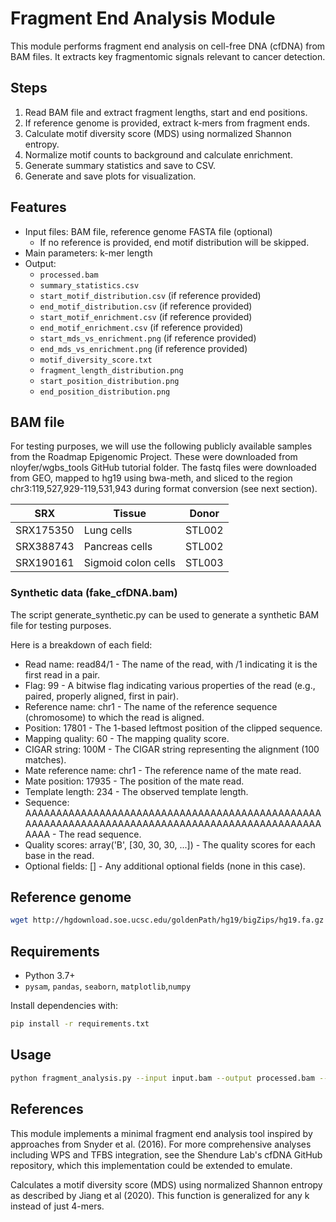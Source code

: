 
# Fragment End Analysis Module

This module performs fragment end analysis on cell-free DNA (cfDNA) from BAM files. It extracts key fragmentomic signals relevant to cancer detection.


## Steps
1. Read BAM file and extract fragment lengths, start and end positions.
2. If reference genome is provided, extract k-mers from fragment ends.
3. Calculate motif diversity score (MDS) using normalized Shannon entropy.
4. Normalize motif counts to background and calculate enrichment.
5. Generate summary statistics and save to CSV.
6. Generate and save plots for visualization.

## Features
- Input files: BAM file, reference genome FASTA file (optional)
  - If no reference is provided, end motif distribution will be skipped.
- Main parameters: k-mer length
- Output:
  - `processed.bam`
  - `summary_statistics.csv`
  - `start_motif_distribution.csv` (if reference provided)
  - `end_motif_distribution.csv` (if reference provided)
  - `start_motif_enrichment.csv` (if reference provided)
  - `end_motif_enrichment.csv` (if reference provided)
  - `start_mds_vs_enrichment.png` (if reference provided)
  - `end_mds_vs_enrichment.png` (if reference provided)
  - `motif_diversity_score.txt`
  - `fragment_length_distribution.png`
  - `start_position_distribution.png`
  - `end_position_distribution.png`


## BAM file

For testing purposes, we will use the following publicly available samples from the Roadmap Epigenomic Project.
These were downloaded from nloyfer/wgbs_tools GitHub tutorial folder.
The fastq files were downloaded from GEO, mapped to hg19 using bwa-meth, and sliced to the region chr3:119,527,929-119,531,943 during format conversion (see next section).

SRX | Tissue | Donor
--- | ------ | -----
SRX175350 | Lung cells | STL002
SRX388743 | Pancreas cells | STL002
SRX190161 | Sigmoid colon cells | STL003

### Synthetic data (fake_cfDNA.bam)
The script generate_synthetic.py can be used to generate a synthetic BAM file for testing purposes.

Here is a breakdown of each field:
- Read name: read84/1 - The name of the read, with /1 indicating it is the first read in a pair.
- Flag: 99 - A bitwise flag indicating various properties of the read (e.g., paired, properly aligned, first in pair).
- Reference name: chr1 - The name of the reference sequence (chromosome) to which the read is aligned.
- Position: 17801 - The 1-based leftmost position of the clipped sequence.
- Mapping quality: 60 - The mapping quality score.
- CIGAR string: 100M - The CIGAR string representing the alignment (100 matches).
- Mate reference name: chr1 - The reference name of the mate read.
- Mate position: 17935 - The position of the mate read.
- Template length: 234 - The observed template length.
- Sequence: AAAAAAAAAAAAAAAAAAAAAAAAAAAAAAAAAAAAAAAAAAAAAAAAAAAAAAAAAAAAAAAAAAAAAAAAAAAAAAAAAAAAAAAAAAAAAAAAAAAA - The read sequence.
- Quality scores: array('B', [30, 30, 30, ...]) - The quality scores for each base in the read.
- Optional fields: [] - Any additional optional fields (none in this case).


## Reference genome
```bash
wget http://hgdownload.soe.ucsc.edu/goldenPath/hg19/bigZips/hg19.fa.gz
```

## Requirements
- Python 3.7+
- `pysam`, `pandas`, `seaborn`, `matplotlib`,`numpy`

Install dependencies with:
```bash
pip install -r requirements.txt
```

## Usage

```bash
python fragment_analysis.py --input input.bam --output processed.bam --output_dir results --reference hg38.fa --kmer 3
```


## References

This module implements a minimal fragment end analysis tool inspired by approaches from Snyder et al. (2016). 
For more comprehensive analyses including WPS and TFBS integration, see the Shendure Lab's cfDNA GitHub repository, which this implementation could be extended to emulate.


Calculates a motif diversity score (MDS) using normalized Shannon entropy as described by Jiang et al (2020). This function is generalized for any k instead of just 4-mers.
